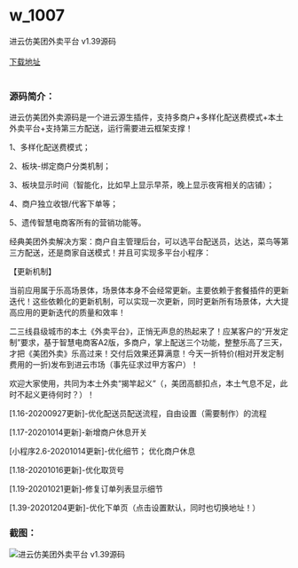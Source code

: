 # w_1007
进云仿美团外卖平台 v1.39源码
<br/></br>
[下载地址](https://www.uuid2.com/1007.html "下载地址")
<br/></br>
<h3>源码简介：</h3>
<p>进云仿美团外卖源码是一个进云源生插件，支持多商户+多样化配送费模式+本土外卖平台+支持第三方配送，运行需要进云框架支撑！<p>
<p>1、多样化配送费模式；<p>
<p>2、板块-绑定商户分类机制；<p>
<p>3、板块显示时间（智能化，比如早上显示早茶，晚上显示夜宵相关的店铺）；<p>
<p>4、商户独立收银/代客下单等；<p>
<p>5、遗传智慧电商客所有的营销功能等。<p>
<p>经典美团外卖解决方案：商户自主管理后台，可以选平台配送员，达达，菜鸟等第三方配送，还是商家自送模式！并且可实现多平台小程序：<p>
<p>【更新机制】<p>
<p>当前应用属于乐高场景体，场景体本身不会经常更新。主要依赖于套餐插件的更新迭代！这些依赖化的更新机制，可以实现一次更新，同时更新所有场景体，大大提高应用的更新迭代的质量和效率！<p>
<p>二三线县级城市的本土《外卖平台》，正悄无声息的热起来了！应某客户的“开发定制”要求，基于智慧电商客A2版，多商户，掌上配送三个功能，整整乐高了三天，才把《美团外卖》乐高过来！交付后效果还算满意！今天一折特价(相对开发定制费用的一折)发布到进云市场（事先征求过甲方客户）！<p>
<p>欢迎大家使用，共同为本土外卖“揭竿起义”（，美团高额扣点，本土气息不足，此时不起义更待何时？）！<p>
<p>[1.16-20200927更新]-优化配送员配送流程，自由设置（需要制作）的流程<p>
<p>[1.17-20201014更新]-新增商户休息开关<p>
<p>[小程序2.6-20201014更新]-优化细节； 优化商户休息<p>
<p>[1.18-20201016更新]-优化取货号<p>
<p>[1.19-20201021更新]-修复订单列表显示细节<p>
<p>[1.39-20201204更新]-优化下单页（点击设置默认，同时也切换地址！）<p>
<h3>截图：</h3>
<img src="https://www.uuid2.com/wp-content/uploads/img/202105/8f95514437.jpg" alt="进云仿美团外卖平台 v1.39源码">

